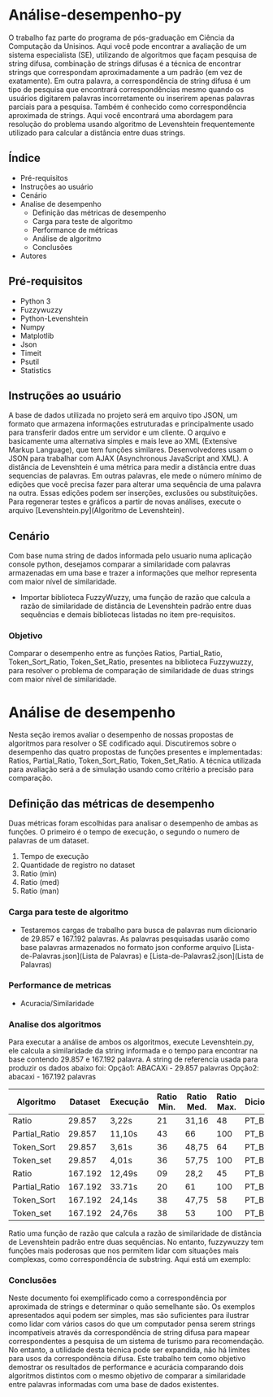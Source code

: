 # Análise-desempenho-py
O trabalho faz parte do programa de pós-graduação em Ciência da Computação da Unisinos. Aqui você pode encontrar a avaliação de um sistema especialista (SE), utilizando de algoritmos que façam pesquisa de string difusa, combinação de strings difusas é a técnica de encontrar strings que correspondam aproximadamente a um padrão (em vez de exatamente). Em outra palavra, a correspondência de string difusa é um tipo de pesquisa que encontrará correspondências mesmo quando os usuários digitarem palavras incorretamente ou inserirem apenas palavras parciais para a pesquisa. Também é conhecido como correspondência aproximada de strings. Aqui você encontrará uma abordagem para resolução do problema usando algoritmo de Levenshtein frequentemente utilizado para calcular a distância entre duas strings.

## Índice
- Pré-requisitos
- Instruções ao usuário
- Cenário
- Analise de desempenho
  - Definição das métricas de desempenho
  - Carga para teste de algoritmo 
  - Performance de métricas
  - Análise de algoritmo
  - Conclusões
- Autores

## Pré-requisitos
   - Python 3
   - Fuzzywuzzy
   - Python-Levenshtein
   - Numpy
   - Matplotlib
   - Json
   - Timeit
   - Psutil
   - Statistics

## Instruções ao usuário
A base de dados utilizada no projeto será em arquivo tipo JSON, um formato que armazena informações estruturadas e principalmente usado para transferir dados entre um servidor e um cliente. O arquivo e basicamente uma alternativa simples e mais leve ao XML (Extensive Markup Language), que tem funções similares. Desenvolvedores usam o JSON para trabalhar com AJAX (Asynchronous JavaScript and XML). A distância de Levenshtein é uma métrica para medir a distância entre duas sequencias de palavras. Em outras palavras, ele mede o número mínimo de edições que você precisa fazer para alterar uma sequência de uma palavra na outra. Essas edições podem ser inserções, exclusões ou substituições. Para regenerar testes e gráficos a partir de novas análises, execute o arquivo [Levenshtein.py](Algoritmo de Levenshtein).

## Cenário
Com base numa string de dados informada pelo usuario numa aplicação console python, desejamos comparar a similaridade com palavras armazenadas em uma base e trazer a informações que melhor representa com maior nível de similaridade.
  - Importar biblioteca FuzzyWuzzy, uma função de razão que calcula a razão de similaridade de distância de Levenshtein padrão entre duas sequências e demais bibliotecas listadas no item pre-requisitos.

### Objetivo
Comparar o desempenho entre as funções Ratios, Partial_Ratio, Token_Sort_Ratio, Token_Set_Ratio, presentes na biblioteca Fuzzywuzzy, para resolver o problema de comparação de similaridade de duas strings com maior nível de similaridade. 
  
# Análise de desempenho
Nesta seção iremos avaliar o desempenho de nossas propostas de algoritmos para resolver o SE codificado aqui. Discutiremos sobre o desempenho das quatro propostas de funções presentes e implementadas: Ratios, Partial_Ratio, Token_Sort_Ratio, Token_Set_Ratio. 
A técnica utilizada para avaliação será a de simulação usando como critério a precisão para comparação.

## Definição das métricas de desempenho
Duas métricas foram escolhidas para analisar o desempenho de ambas as funções. O primeiro é o tempo de execução, o segundo o numero de palavras de um dataset. 
1. Tempo de execução
2. Quantidade de registro no dataset
3. Ratio (min)
4. Ratio (med)
5. Ratio (man)

### Carga para teste de algoritmo
- Testaremos cargas de trabalho para busca de palavras num dicionario de 29.857 e 167.192 palavras. 
As palavras pesquisadas usarão como base palavras armazenados no formato json conforme arquivo [Lista-de-Palavras.json](Lista de Palavras) e [Lista-de-Palavras2.json](Lista de Palavras)

### Performance de metricas
- Acuracia/Similaridade

### Analise dos algoritmos
Para executar a análise de ambos os algoritmos, execute Levenshtein.py, ele calcula a similaridade da string informada e o tempo para encontrar na base contendo 29.857 e 167.192 palavra. 
A string de referencia usada para produzir os dados abaixo foi:
Opção1: ABACAXi - 29.857 palavras
Opção2: abacaxi - 167.192 palavras

| Algoritmo     | Dataset |Execução | Ratio Min.| Ratio Med. | Ratio Max. |  Dicionario |
| --            | --      | --      | --        | --         | --         | --          |
| Ratio         | 29.857  | 3,22s   | 21        | 31,16      | 48         | PT_BR       |
| Partial_Ratio | 29.857  | 11,10s  | 43        | 66         | 100        | PT_BR       | 
| Token_Sort    | 29.857  | 3,61s   | 36        | 48,75      | 64         | PT_BR       |
| Token_set     | 29.857  | 4,01s   | 36        | 57,75      | 100        | PT_BR       |
| Ratio         | 167.192 | 12,49s  | 09        | 28,2       | 45         | PT_BR       |
| Partial_Ratio | 167.192 | 33.71s  | 20        | 61         | 100        | PT_BR       | 
| Token_Sort    | 167.192 | 24,14s  | 38        | 47,75      | 58         | PT_BR       |
| Token_set     | 167.192 | 24,76s  | 38        | 53         | 100        | PT_BR       |

Ratio uma função de razão que calcula a razão de similaridade de distância de Levenshtein padrão entre duas sequências. No entanto, fuzzywuzzy tem funções mais poderosas que nos permitem lidar com situações mais complexas, como correspondência de substring. Aqui está um exemplo:

### Conclusões
Neste documento foi exemplificado como a correspondência por aproximada de strings e determinar o quão semelhante são. Os exemplos apresentados aqui podem ser simples, mas são suficientes para ilustrar como lidar com vários casos do que um computador pensa serem strings incompatíveis através da correspondência de string difusa para mapear correspondentes a pesquisa de um sistema de turismo para recomendação. No entanto, a utilidade desta técnica pode ser expandida, não há limites para usos da correspondência difusa. Este trabalho tem como objetivo demostrar os resultados de performance e acurácia comparando dois algoritmos distintos com o mesmo objetivo de comparar a similaridade entre palavras informadas com uma base de dados existentes.
